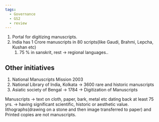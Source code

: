 ```yaml
---
tags:
  - Governance
  - GS2
  - review
---
```

1. Portal for digitizing manuscripts.
2. India has 1 Crore manuscripts in 80 scripts(like Gaudi, Brahmi, Lepcha, Kushan etc)
	1. 75 % in sanskrit, rest -> regional languages..

## Other initiatives
1. National Manuscripts Mission 2003
2. National Library of India, Kolkata -> 3600 rare and historic manuscripts
3. Asiatic society of Bengal -> 1784 -> Digitization of Manuscripts

Manuscripts -> text on cloth, paper, bark, metal etc dating back at least 75 yrs. -> having significant scientific,  historic or aesthetic value.
lithographs(drawing on a stone and then image transferred to paper) and Printed copies are not manuscripts.